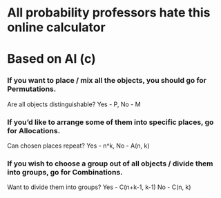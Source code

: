 # All probability professors hate this online calculator

# Based on AI (c)




### If you want to place / mix all the objects, you should go for Permutations.

Are all objects distinguishable? Yes - P, No - M

### If you’d like to arrange some of them into specific places, go for Allocations.

Can chosen places repeat? Yes - n^k, No - A(n, k)

### If you wish to choose a group out of all objects / divide them into groups, go for Combinations.

Want to divide them into groups?
   Yes -  C(n+k-1, k-1)
   No - C(n, k)
